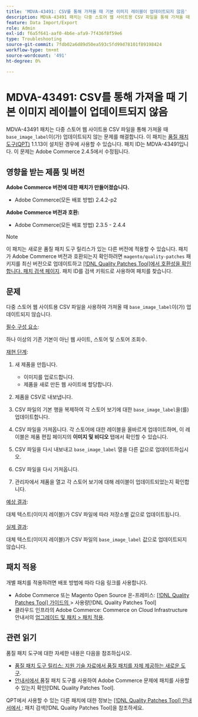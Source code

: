 ```yaml
---
title: 'MDVA-43491: CSV를 통해 가져올 때 기본 이미지 레이블이 업데이트되지 않음'
description: MDVA-43491 패치는 다중 스토어 웹 사이트용 CSV 파일을 통해 가져올 때 'base_image_label'이 업데이트되지 않는 문제를 해결합니다. 이 패치는 [Quality Patches Tool (QPT)](https://experienceleague.adobe.com/en/docs/commerce-operations/tools/quality-patches-tool/quality-patches-tool-to-self-serve-quality-patches) 1.1.13이 설치된 경우 사용할 수 있습니다. 패치 ID는 MDVA-43491입니다. 이 문제는 Adobe Commerce 2.4.5에서 수정됩니다.
feature: Data Import/Export
role: Admin
exl-id: f6a5f641-aaf0-4b6e-afa9-7f436f8f59e6
type: Troubleshooting
source-git-commit: 7fdb02a6d89d50ea593c5fd99d78101f89198424
workflow-type: tm+mt
source-wordcount: '491'
ht-degree: 0%

---
```


# MDVA-43491: CSV를 통해 가져올 때 기본 이미지 레이블이 업데이트되지 않음

MDVA-43491 패치는 다중 스토어 웹 사이트용 CSV 파일을 통해 가져올 때 `base_image_label`이(가) 업데이트되지 않는 문제를 해결합니다. 이 패치는 [품질 패치 도구(QPT)](https://experienceleague.adobe.com/en/docs/commerce-operations/tools/quality-patches-tool/quality-patches-tool-to-self-serve-quality-patches) 1.1.13이 설치된 경우에 사용할 수 있습니다. 패치 ID는 MDVA-43491입니다. 이 문제는 Adobe Commerce 2.4.5에서 수정됩니다.

## 영향을 받는 제품 및 버전

**Adobe Commerce 버전에 대한 패치가 만들어졌습니다.**

* Adobe Commerce(모든 배포 방법) 2.4.2-p2

**Adobe Commerce 버전과 호환:**

* Adobe Commerce(모든 배포 방법) 2.3.5 - 2.4.4

>[!NOTE]
>
>이 패치는 새로운 품질 패치 도구 릴리스가 있는 다른 버전에 적용할 수 있습니다. 패치가 Adobe Commerce 버전과 호환되는지 확인하려면 `magento/quality-patches` 패키지를 최신 버전으로 업데이트하고 [[!DNL Quality Patches Tool]에서 호환성을 확인합니다. 패치 검색 페이지](https://experienceleague.adobe.com/en/docs/commerce-operations/tools/quality-patches-tool/quality-patches-tool-to-self-serve-quality-patches). 패치 ID를 검색 키워드로 사용하여 패치를 찾습니다.

## 문제

다중 스토어 웹 사이트용 CSV 파일을 사용하여 가져올 때 `base_image_label`이(가) 업데이트되지 않습니다.

<u>필수 구성 요소</u>:

하나 이상의 기존 기본이 아닌 웹 사이트, 스토어 및 스토어 조회수.

<u>재현 단계</u>:

1. 새 제품을 만듭니다.

   * 이미지를 업로드합니다.
   * 제품을 새로 만든 웹 사이트에 할당합니다.

1. 제품을 CSV로 내보냅니다.
1. CSV 파일의 기본 행을 복제하여 각 스토어 보기에 대한 `base_image_label`을(를) 업데이트합니다.
1. CSV 파일을 가져옵니다. 각 스토어에 대한 레이블을 올바르게 업데이트하며, 이 레이블은 제품 편집 페이지의 **이미지 및 비디오** 탭에서 확인할 수 있습니다.
1. CSV 파일을 다시 내보내고 `base_image_label` 열을 다른 값으로 업데이트하십시오.
1. CSV 파일을 다시 가져옵니다.
1. 관리자에서 제품을 열고 각 스토어 보기에 대해 레이블이 업데이트되었는지 확인합니다.

<u>예상 결과</u>:

대체 텍스트(이미지 레이블)가 CSV 파일에 따라 저장소별 값으로 업데이트됩니다.

<u>실제 결과</u>:

대체 텍스트(이미지 레이블)가 CSV 파일의 `base_image_label` 값으로 업데이트되지 않습니다.

## 패치 적용

개별 패치를 적용하려면 배포 방법에 따라 다음 링크를 사용합니다.

* Adobe Commerce 또는 Magento Open Source 온-프레미스: [[!DNL Quality Patches Tool]  가이드의 ](/help/tools/quality-patches-tool/usage.md)> 사용량[!DNL Quality Patches Tool]
* 클라우드 인프라의 Adobe Commerce: Commerce on Cloud Infrastructure 안내서의 [업그레이드 및 패치 > 패치 적용](https://experienceleague.adobe.com/docs/commerce-cloud-service/user-guide/develop/upgrade/apply-patches.html).

## 관련 읽기

품질 패치 도구에 대한 자세한 내용은 다음을 참조하십시오.

* [품질 패치 도구 릴리스: 지원 기술 자료에서 품질 패치를 자체 제공하는 새로운 도구](https://experienceleague.adobe.com/en/docs/commerce-operations/tools/quality-patches-tool/quality-patches-tool-to-self-serve-quality-patches).
* [ 안내서에서 ](/help/tools/quality-patches-tool/patches-available-in-qpt/check-patch-for-magento-issue-with-magento-quality-patches.md)품질 패치 도구를 사용하여 Adobe Commerce 문제에 패치를 사용할 수 있는지 확인[!DNL Quality Patches Tool].

QPT에서 사용할 수 있는 다른 패치에 대한 정보는 [[!DNL Quality Patches Tool] 안내서에서 ](https://experienceleague.adobe.com/tools/commerce-quality-patches/index.html): 패치 검색[!DNL Quality Patches Tool]을 참조하세요.
